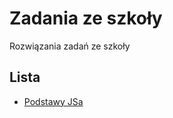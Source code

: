 # Zadania ze szkoły

Rozwiązania zadań ze szkoły

## Lista

-   [Podstawy JSa](https://github.com/jezyq14/szkola-zadania/tree/main/podstawy-jsa)
